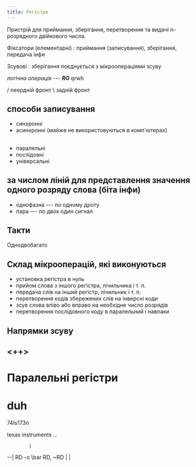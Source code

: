 ```yaml
---
title: Регістри
---
```


Пристрій для приймання, зберігання, перетворення та видачі n-розрядного
двійкового числа.

Фіксатори (елементарні)
: приймання (записування), зберігання, передача інфи

Зсувові
: зберігання поєднується з мікроопераціями зсуву

*логічна операція --- **RG***
qrwh

/ пеердній фронт
\ задній фронт

## способи записування
- синхронні
- асинхронні (майже не використовуються в комп'ютерах)

##
- паралельні
- послідовні
- універсальні

## за числом ліній для представлення значення одного розряду слова (біта інфи)

- однофазна --- по одному дроту
- пара --- по двох один сигнал

## Такти

Однодвобагато

## Склад мікрооперацій, які виконуються

- установка регістра в нуль
- прийом слова з іншого регістра, лічильника і т. п.
- передача слів на інший регістр, лічильник і т. п.
- перетворення кодів збережених слів на інверсні коди
- зсув слова вліво або вправо на необхідне число розрядів
- перетворення послідовного коду в паралельний і навпаки

## Напрямки зсуву
## <++>

# Паралельні регістри

# duh

74ls173n

texas instruments ...

            |
--| RD     -o \bar RD, ~RD
  |   |
